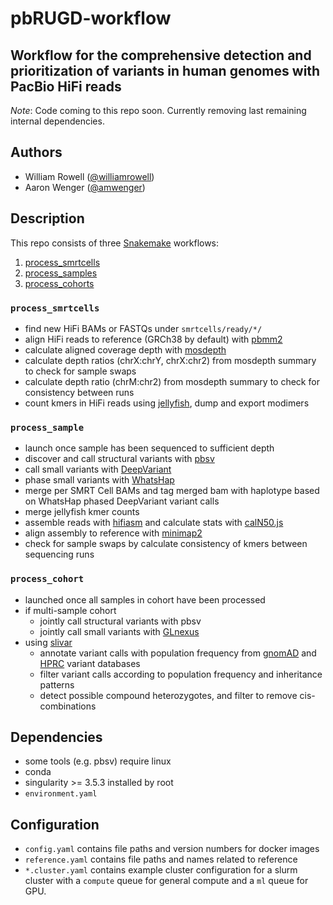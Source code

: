 # pbRUGD-workflow

## Workflow for the comprehensive detection and prioritization of variants in human genomes with PacBio HiFi reads

_Note_: Code coming to this repo soon.  Currently removing last remaining internal dependencies.

## Authors

- William Rowell ([@williamrowell](https://github.com/williamrowell))
- Aaron Wenger ([@amwenger](https://github.com/amwenger))

## Description

This repo consists of three [Snakemake](https://snakemake.readthedocs.io/en/stable/) workflows:

1. [process_smrtcells](#process_smrtcells)
2. [process_samples](#process_samples)
3. [process_cohorts](#process_cohorts)

### `process_smrtcells`

- find new HiFi BAMs or FASTQs under `smrtcells/ready/*/`
- align HiFi reads to reference (GRCh38 by default) with [pbmm2](https://github.com/PacificBiosciences/pbmm2)
- calculate aligned coverage depth with [mosdepth](https://github.com/brentp/mosdepth)
- calculate depth ratios (chrX:chrY, chrX:chr2) from mosdepth summary to check for sample swaps
- calculate depth ratio (chrM:chr2) from mosdepth summary to check for consistency between runs
- count kmers in HiFi reads using [jellyfish](https://github.com/gmarcais/Jellyfish), dump and export modimers

### `process_sample`

- launch once sample has been sequenced to sufficient depth
- discover and call structural variants with [pbsv](https://github.com/PacificBiosciences/pbsv)
- call small variants with [DeepVariant](https://github.com/google/deepvariant)
- phase small variants with [WhatsHap](https://github.com/whatshap/whatshap/)
- merge per SMRT Cell BAMs and tag merged bam with haplotype based on WhatsHap phased DeepVariant variant calls
- merge jellyfish kmer counts
- assemble reads with [hifiasm](https://github.com/chhylp123/hifiasm) and calculate stats with [calN50.js](https://github.com/lh3/calN50)
- align assembly to reference with [minimap2](https://github.com/lh3/minimap2)
- check for sample swaps by calculate consistency of kmers between sequencing runs

### `process_cohort`

- launched once all samples in cohort have been processed
- if multi-sample cohort
  - jointly call structural variants with pbsv
  - jointly call small variants with [GLnexus](https://github.com/dnanexus-rnd/GLnexus)
- using [slivar](https://github.com/brentp/slivar)
  - annotate variant calls with population frequency from [gnomAD](https://gnomad.broadinstitute.org) and [HPRC](https://humanpangenome.org) variant databases
  - filter variant calls according to population frequency and inheritance patterns
  - detect possible compound heterozygotes, and filter to remove cis-combinations

## Dependencies

- some tools (e.g. pbsv) require linux
- conda
- singularity >= 3.5.3 installed by root
- `environment.yaml`

## Configuration

- `config.yaml` contains file paths and version numbers for docker images
- `reference.yaml` contains file paths and names related to reference
- `*.cluster.yaml` contains example cluster configuration for a slurm cluster with a `compute` queue for general compute and a `ml` queue for GPU.

